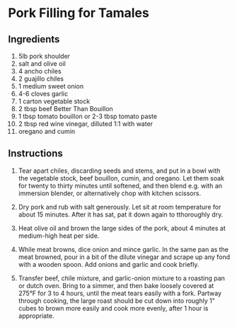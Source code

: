 # Pork Filling for Tamales

## Ingredients

 1. 5lb pork shoulder
 3. salt and olive oil
 4. 4 ancho chiles
 5. 2 guajillo chiles
 6. 1 medium sweet onion
 7. 4-6 cloves garlic
 8. 1 carton vegetable stock
 9. 2 tbsp beef Better Than Bouillon
 10. 1 tbsp tomato bouillon or 2-3 tbsp tomato paste
 11. 2 tbsp red wine vinegar, dilluted 1:1 with water
 12. oregano and cumin

## Instructions

 1. Tear apart chiles, discarding seeds and stems, and put in a bowl with the
    vegetable stock, beef bouillon, cumin, and oregano. Let them soak for
twenty to thirty minutes until softened, and then blend e.g. with an immersion
blender, or alternatively chop with kitchen scissors.

 2. Dry pork and rub with salt generously. Let sit at room temperature for
    about 15 minutes. After it has sat, pat it down again to tthoroughly dry.

 3. Heat olive oil and brown the large sides of the pork, about 4 minutes at
    medium-high heat per side.

 4. While meat browns, dice onion and mince garlic. In the same pan as the meat
    browned, pour in a bit of the dilute vinegar and scrape up any fond with a
wooden spoon. Add onions and garlic and cook briefly.

 5. Transfer beef, chile mixture, and garlic-onion mixture to a roasting pan or
    dutch oven. Bring to a simmer, and then bake loosely covered at 275°F for 3
to 4 hours, until the meat tears easily with a fork. Partway through cooking,
the large roast should be cut down into roughly 1" cubes to brown more easily
and cook more evenly, after 1 hour is appropriate.

